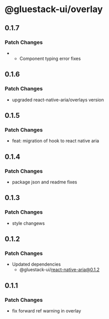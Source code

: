 # @gluestack-ui/overlay

## 0.1.7

### Patch Changes

- - Component typing error fixes

## 0.1.6

### Patch Changes

- upgraded react-native-aria/overlays version

## 0.1.5

### Patch Changes

- feat: migration of hook to react native aria

## 0.1.4

### Patch Changes

- package json and readme fixes

## 0.1.3

### Patch Changes

- style changews

## 0.1.2

### Patch Changes

- Updated dependencies
  - @gluestack-ui/react-native-aria@0.1.2

## 0.1.1

### Patch Changes

- fix forward ref warning in overlay
